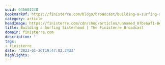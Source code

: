 ```yaml
---
uuid: 645601238
bookmarkOf: https://finisterre.com/blogs/broadcast/building-a-surfing-sisterhood
category: article
headImage: https://finisterre.com/cdn/shop/articles/unnamed_07be6af1-8e9d-4912-a05b-8a03d4317498.jpg?v=1655382374
title: Building a Surfing Sisterhood | The Finisterre Broadcast
domain: finisterre.com
description: ''
tags:
- finisterre
date: '2023-01-26T19:47:02.343Z'
highlights:
---
```



